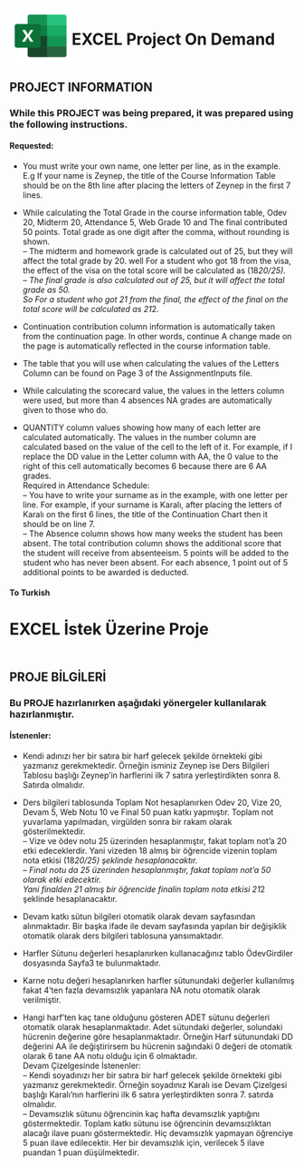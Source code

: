 <img align="left" width="110" height="100" src="excelImg.png">

# EXCEL Project On Demand

## <br> PROJECT INFORMATION

### While this PROJECT was being prepared, it was prepared using the following instructions.
#### Requested:

* You must write your own name, one letter per line, as in the example. E.g
If your name is Zeynep, the title of the Course Information Table should be on the 8th line after placing the letters of Zeynep in the first 7 lines.

* While calculating the Total Grade in the course information table, Odev 20, Midterm 20, Attendance 5, Web Grade 10 and
The final contributed 50 points. Total grade as one digit after the comma, without rounding
is shown. <br>
     – The midterm and homework grade is calculated out of 25, but they will affect the total grade by 20. well
     For a student who got 18 from the visa, the effect of the visa on the total score will be calculated as (18*20/25).<br>
     – The final grade is also calculated out of 25, but it will affect the total grade as 50. <br> So
     For a student who got 21 from the final, the effect of the final on the total score will be calculated as 21*2.

* Continuation contribution column information is automatically taken from the continuation page. In other words, continue
A change made on the page is automatically reflected in the course information table.

* The table that you will use when calculating the values of the Letters Column can be found on Page 3 of the AssignmentInputs file.

* While calculating the scorecard value, the values in the letters column were used, but more than 4 absences
NA grades are automatically given to those who do.

* QUANTITY column values showing how many of each letter are calculated automatically.
The values in the number column are calculated based on the value of the cell to the left of it. For example, if I replace the DD value in the Letter column with AA, the 0 value to the right of this cell automatically becomes 6 because there are 6 AA grades. <br>
Required in Attendance Schedule: <br>
     – You have to write your surname as in the example, with one letter per line.
     For example, if your surname is Karalı, after placing the letters of Karalı on the first 6 lines, the title of the Continuation Chart
     then it should be on line 7. <br>
     – The Absence column shows how many weeks the student has been absent. The total contribution column shows the additional score that the student will receive from absenteeism. 5 points will be added to the student who has never been absent. For each absence, 1 point out of 5 additional points to be awarded
     is deducted.

#### To Turkish

# EXCEL İstek Üzerine Proje

## <br> PROJE BİLGİLERİ

### Bu PROJE hazırlanırken aşağıdaki yönergeler kullanılarak hazırlanmıştır. 
#### İstenenler:

* Kendi adınızı her bir satıra bir harf gelecek şekilde örnekteki gibi yazmanız gerekmektedir. Örneğin
isminiz Zeynep ise Ders Bilgileri Tablosu başlığı Zeynep’in harflerini ilk 7 satıra yerleştirdikten sonra 8. Satırda olmalıdır.

* Ders bilgileri tablosunda Toplam Not hesaplanırken Odev 20, Vize 20, Devam 5, Web Notu 10 ve
Final 50 puan katkı yapmıştır. Toplam not yuvarlama yapılmadan, virgülden sonra bir rakam olarak
gösterilmektedir. <br>
    – Vize ve ödev notu 25 üzerinden hesaplanmıştır, fakat toplam not’a 20 etki edeceklerdir. Yani
    vizeden 18 almış bir öğrencide vizenin toplam nota etkisi (18*20/25) şeklinde hesaplanacaktır.<br>
    – Final notu da 25 üzerinden hesaplanmıştır, fakat toplam not’a 50 olarak etki edecektir. <br> Yani
    finalden 21 almış bir öğrencide finalin toplam nota etkisi 21*2 şeklinde hesaplanacaktır.

* Devam katkı sütun bilgileri otomatik olarak devam sayfasından alınmaktadır. Bir başka ifade ile devam
sayfasında yapılan bir değişiklik otomatik olarak ders bilgileri tablosuna yansımaktadır.

* Harfler Sütunu değerleri hesaplanırken kullanacağınız tablo ÖdevGirdiler dosyasında Sayfa3 te bulunmaktadır.

* Karne notu değeri hesaplanırken harfler sütunundaki değerler kullanılmış fakat 4’ten fazla devamsızlık
yapanlara NA notu otomatik olarak verilmiştir.

* Hangi harf’ten kaç tane olduğunu gösteren ADET sütunu değerleri otomatik olarak hesaplanmaktadır.
Adet sütundaki değerler, solundaki hücrenin değerine göre hesaplanmaktadır. Örneğin Harf sütunundaki DD değerini AA ile değiştirirsem bu hücrenin sağındaki 0 değeri de otomatik olarak 6 tane AA notu olduğu için 6 olmaktadır. <br>
Devam Çizelgesinde İstenenler: <br>
    – Kendi soyadınızı her bir satıra bir harf gelecek şekilde örnekteki gibi yazmanız gerekmektedir.
    Örneğin soyadınız Karalı ise Devam Çizelgesi başlığı Karalı’nın harflerini ilk 6 satıra yerleştirdikten
    sonra 7. satırda olmalıdır. <br>
    – Devamsızlık sütunu öğrencinin kaç hafta devamsızlık yaptığını göstermektedir. Toplam katkı sütunu ise öğrencinin devamsızlıktan alacağı ilave puanı göstermektedir. Hiç           devamsızlık yapmayan öğrenciye 5 puan ilave edilecektir. Her bir devamsızlık için, verilecek 5 ilave puandan 1 puan
    düşülmektedir.

